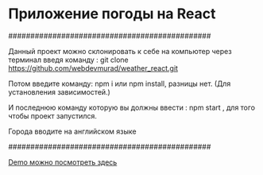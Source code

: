 # Приложение погоды на React

##############################################

Данный проект можно склонировать к себе на компьютер через терминал введя команду : git clone https://github.com/webdevmurad/weather_react.git

Потом введите команду: npm i или npm install, разницы нет. (Для установления зависимостей.)

И последнюю команду которую вы должны ввести : npm start , для того чтобы проект запустился.

Города вводите на английском языке

##############################################

[Demo можно посмотреть здесь ](https://weatherproject-7615e.firebaseapp.com)

